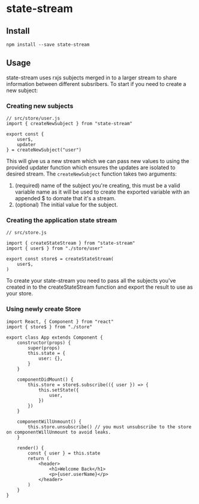 # state-stream

## Install 

```npm install --save state-stream```

## Usage

state-stream uses rxjs subjects merged in to a larger stream to share information between different subsribers. To start if you need to create a new subject:

### Creating new subjects

```
// src/store/user.js
import { createNewSubject } from "state-stream"

export const {
	user$,
	updater
} = createNewSubject("user")

```

This will give us a new stream which we can pass new values to using the provided updater function which ensures the updates are isolated to desired stream. The `createNewSubject` function takes two arguments:
1) (required) name of the subject you're creating, this must be a valid variable name as it will be used to create the exported variable with an appended $ to domate that it's a stream.
2) (optional) The initial value for the subject.

### Creating the application state stream

```
// src/store.js

import { createStateStream } from "state-stream"
import { user$ } from "./store/user"

export const store$ = createStateStream(
	user$,
)
```

To create your state-stream you need to pass all the subjects you've created in to the createStateStream function and export the result to use as your store.

### Using newly create Store

```
import React, { Component } from "react"
import { store$ } from "./store"

export class App extends Component {
	constructor(props) {
		super(props)
		this.state = {
			user: {},
		}
	}

	componentDidMount() {
		this.store = store$.subscribe(({ user }) => {
			this.setState({
				user,
			})
		})
	}

	componentWillUnmount() {
		this.store.unsubscribe() // you must unsubscribe to the store on componentWillUnmount to avoid leaks.
	}

	render() {
		const { user } = this.state
		return (
			<header>
				<h1>Welcome Back</h1>
				<p>{user.userName}</p>
			</header>
		)
	}
}
```

